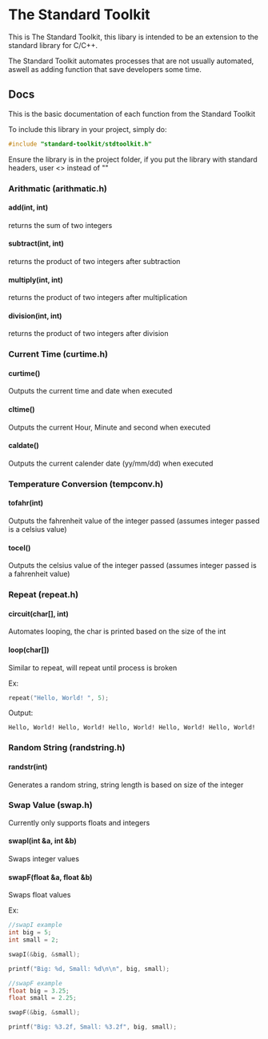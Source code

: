 # The Standard Toolkit
This is The Standard Toolkit, this libary is intended to be an extension to the standard library for C/C++.

The Standard Toolkit automates processes that are not usually automated, aswell as adding function that save developers some time.


## Docs

This is the basic documentation of each function from the Standard Toolkit

To include this library in your project, simply do:
```c
#include "standard-toolkit/stdtoolkit.h"
```
Ensure the library is in the project folder, if you put the library with standard headers, user <> instead of ""

### Arithmatic (arithmatic.h)

#### add(int, int)
returns the sum of two integers

#### subtract(int, int)
returns the product of two integers after subtraction

#### multiply(int, int)
returns the product of two integers after multiplication

#### division(int, int)
returns the product of two integers after division

### Current Time (curtime.h)

#### curtime()
Outputs the current time and date when executed

#### cltime()
Outputs the current Hour, Minute and second when executed

#### caldate()
Outputs the current calender date (yy/mm/dd) when executed

### Temperature Conversion (tempconv.h)

#### tofahr(int)
Outputs the fahrenheit value of the integer passed (assumes integer passed is a celsius value)

#### tocel()
Outputs the celsius value of the integer passed (assumes integer passed is a fahrenheit value)

### Repeat (repeat.h)

#### circuit(char[], int)
Automates looping, the char is printed based on the size of the int

#### loop(char[])
Similar to repeat, will repeat until process is broken

Ex:
```c
repeat("Hello, World! ", 5);
```
Output:
```
Hello, World! Hello, World! Hello, World! Hello, World! Hello, World! 
```

### Random String (randstring.h)

#### randstr(int)
Generates a random string, string length is based on size of the integer

### Swap Value (swap.h)
Currently only supports floats and integers

#### swapI(int &a, int &b)
Swaps integer values

#### swapF(float &a, float &b)
Swaps float values

Ex:
```c
//swapI example
int big = 5;
int small = 2;

swapI(&big, &small);

printf("Big: %d, Small: %d\n\n", big, small);
```

```c
//swapF example
float big = 3.25;
float small = 2.25;

swapF(&big, &small);

printf("Big: %3.2f, Small: %3.2f", big, small);
```
